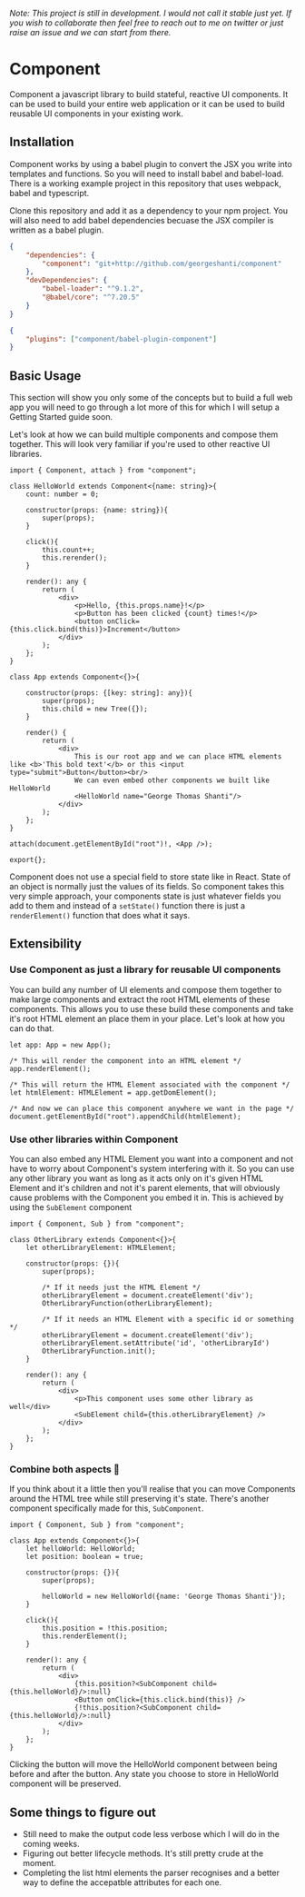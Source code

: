 _Note: This project is still in development. I would not call it stable just yet. If you wish to collaborate then feel free to reach out to me on twitter or just raise an issue and we can start from there._

# Component
Component a javascript library to build stateful, reactive UI components. It can be used to build your entire web application or it can be used to build reusable UI components in your existing work.

## Installation

Component works by using a babel plugin to convert the JSX you write into templates and functions. So you will need to install babel and babel-load. There is a working example project in this repository that uses webpack, babel and typescript.

Clone this repository and add it as a dependency to your npm project. You will also need to add babel dependencies becuase the JSX compiler is written as a babel plugin.
``` json
{
    "dependencies": {
        "component": "git+http://github.com/georgeshanti/component"
    },
    "devDependencies": {
        "babel-loader": "^9.1.2",
        "@babel/core": "^7.20.5"
    }
}
```

``` json
{
    "plugins": ["component/babel-plugin-component"]
}
```

## Basic Usage

This section will show you only some of the concepts but to build a full web app you will need to go through a lot more of this for which I will setup a Getting Started guide soon.

Let's look at how we can build multiple components and compose them together. This will look very familiar if you're used to other reactive UI libraries.

``` tsx
import { Component, attach } from "component";

class HelloWorld extends Component<{name: string}>{
    count: number = 0;

    constructor(props: {name: string}){
        super(props);
    }

    click(){
        this.count++;
        this.rerender();
    }

    render(): any {
        return (
            <div>
                <p>Hello, {this.props.name}!</p>
                <p>Button has been clicked {count} times!</p>
                <button onClick={this.click.bind(this)}>Increment</button>
            </div>
        );
    };
}

class App extends Component<{}>{

    constructor(props: {[key: string]: any}){
        super(props);
        this.child = new Tree({});
    }

    render() {
        return (
            <div>
                This is our root app and we can place HTML elements like <b>'This bold text'</b> or this <input type="submit">Button</button><br/>
                We can even embed other components we built like HelloWorld
                <HelloWorld name="George Thomas Shanti"/>
            </div>
        );
    };
}

attach(document.getElementById("root")!, <App />);

export{};
```

Component does not use a special field to store state like in React. State of an object is normally just the values of its fields. So component takes this very simple approach, your components state is just whatever fields you add to them and instead of a `setState()` function there is just a `renderElement()` function that does what it says.

## Extensibility

### Use Component as just a library for reusable UI components
You can build any number of UI elements and compose them together to make large components and extract the root HTML elements of these components. This allows you to use these build these components and take it's root HTML element an place them in your place. Let's look at how you can do that.

``` tsx
let app: App = new App();

/* This will render the component into an HTML element */
app.renderElement();

/* This will return the HTML Element associated with the component */
let htmlElement: HTMLElement = app.getDomElement();

/* And now we can place this component anywhere we want in the page */
document.getElementById("root").appendChild(htmlElement);
```

### Use other libraries within Component

You can also embed any HTML Element you want into a component and not have to worry about Component's system interfering with it. So you can use any other library you want as long as it acts only on it's given HTML Element and it's children and not it's parent elements, that will obviously cause problems with the Component you embed it in. This is achieved by using the `SubElement` component

``` tsx
import { Component, Sub } from "component";

class OtherLibrary extends Component<{}>{
    let otherLibraryElement: HTMLElement;

    constructor(props: {}){
        super(props);

        /* If it needs just the HTML Element */
        otherLibraryElement = document.createElement('div');
        OtherLibraryFunction(otherLibraryElement);
        
        /* If it needs an HTML Element with a specific id or something */
        otherLibraryElement = document.createElement('div');
        otherLibraryElement.setAttribute('id', 'otherLibraryId')
        OtherLibraryFunction.init();
    }

    render(): any {
        return (
            <div>
                <p>This component uses some other library as well</div>
                <SubElement child={this.otherLibraryElement} />
            </div>
        );
    };
}
```

### Combine both aspects 👀

If you think about it a little then you'll realise that you can move Components around the HTML tree while still preserving it's state. There's another component specifically made for this, `SubComponent`.

``` tsx
import { Component, Sub } from "component";

class App extends Component<{}>{
    let helloWorld: HelloWorld;
    let position: boolean = true;

    constructor(props: {}){
        super(props);
        
        helloWorld = new HelloWorld({name: 'George Thomas Shanti'});
    }

    click(){
        this.position = !this.position;
        this.renderElement();
    }

    render(): any {
        return (
            <div>
                {this.position?<SubComponent child={this.helloWorld}/>:null}
                <Button onClick={this.click.bind(this)} />
                {!this.position?<SubComponent child={this.helloWorld}/>:null}
            </div>
        );
    };
}
```

Clicking the button will move the HelloWorld component between being before and after the button. Any state you choose to store in HelloWorld component will be preserved.

## Some things to figure out
 - Still need to make the output code less verbose which I will do in the coming weeks.
 - Figuring out better lifecycle methods. It's still pretty crude at the moment.
 - Completing the list html elements the parser recognises and a better way to define the accepatble attributes for each one.